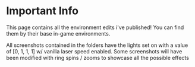 # Important Info
This page contains all the environment edits i've published! You can find them by their base in-game environments.

All screenshots contained in the folders have the lights set on with a value of [0, 1, 1, 1] w/ vanilla laser speed enabled. Some screenshots will have been modified with ring spins / zooms to showcase all the possible effects
